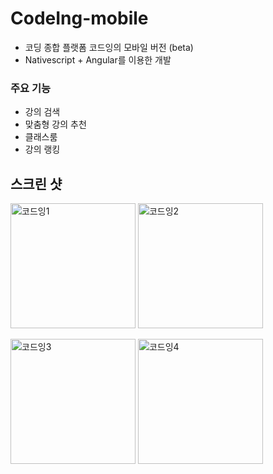 # CodeIng-mobile 
- 코딩 종합 플랫폼 코드잉의 모바일 버전 (beta)
- Nativescript + Angular를 이용한 개발 

### 주요 기능 
- 강의 검색 
- 맞춤형 강의 추천 
- 클래스룸 
- 강의 랭킹

## 스크린 샷


<p float="left">

<img width="200" alt="코드잉1"  src="https://user-images.githubusercontent.com/46915174/102717309-d23c8f80-4324-11eb-85d1-f72c319aaacc.png">
<img width="200" alt="코드잉2" src="https://user-images.githubusercontent.com/46915174/102717313-dbc5f780-4324-11eb-80df-5cd7d437a8a8.png">
 </p>
 
 
 <p float="left">
<img width="200" alt="코드잉3" src="https://user-images.githubusercontent.com/46915174/102717316-dec0e800-4324-11eb-8f12-a16a6be74a8f.png">
<img width="200" alt="코드잉4" src="https://user-images.githubusercontent.com/46915174/102717317-dff21500-4324-11eb-9c54-bf6782bb84c8.png">
</p>

